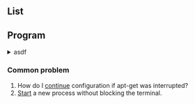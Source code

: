 ## List

## Program
<details><summary>asdf</summary>
  1. Gimp
     > add small desc, website, repo

  1. InkScape
     > add small desc, website, repo

</details>

### Common problem
1. How do I [continue][common1] configuration if apt-get was interrupted?
0. [Start][common2] a new process without blocking the terminal.

[common1]: https://askubuntu.com/questions/425502/how-do-i-continue-configuration-if-apt-get-was-interrupted "SO again hell yeah"
[common2]: https://askubuntu.com/questions/287350/start-a-new-process-without-blocking-the-terminal

